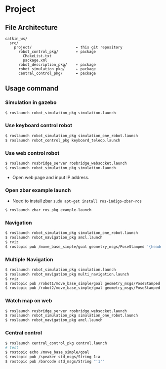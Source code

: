 # Project

## File Architecture
```
catkin_ws/
  src/
    project/                    ← this git repository
      robot_control_pkg/        ← package
        CMakeList.txt
        package.xml
      robot_description_pkg/    ← package
      robot_simulation_pkg/     ← package
      central_control_pkg/      ← package
```

## Usage command

### Simulation in gazebo

```sh
$ roslaunch robot_simulation_pkg simulation.launch
```

### Use keyboard control robot

```sh
$ roslaunch robot_simulation_pkg simulation_one_robot.launch
$ roslaunch robot_control_pkg keyboard_teleop.launch
```

### Use web control robot

```sh
$ roslaunch rosbridge_server rosbridge_websocket.launch
$ roslaunch robot_simulation_pkg simulation.launch
```

+ Open web page and input IP address.

### Open zbar example launch

+ Need to install zbar `sudo apt-get install ros-indigo-zbar-ros`

```sh
$ roslaunch zbar_ros_pkg example.launch
```

### Navigation

```sh
$ roslaunch robot_simulation_pkg simulation_one_robot.launch
$ roslaunch robot_navigation_pkg amcl.launch
$ rviz
$ rostopic pub /move_base_simple/goal geometry_msgs/PoseStamped '{header: {stamp: now, frame_id: "map"}, pose: {position: {x: 1.0, y: 0.0, z: 0.0}, orientation: {w: 1.0}}}'
```
### Multiple Navigation

```sh
$ roslaunch robot_simulation_pkg simulation.launch
$ roslaunch robot_navigation_pkg multi_navigation.launch
$ rviz
$ rostopic pub /robot1/move_base_simple/goal geometry_msgs/PoseStamped '{header: {stamp: now, frame_id: "map"}, pose: {position: {x: 1.0, y: 0.0, z: 0.0}, orientation: {w: 1.0}}}'
$ rostopic pub /robot2/move_base_simple/goal geometry_msgs/PoseStamped '{header: {stamp: now, frame_id: "map"}, pose: {position: {x: 1.0, y: 0.0, z: 0.0}, orientation: {w: 1.0}}}'
```


### Watch map on web

```sh
$ roslaunch rosbridge_server rosbridge_websocket.launch
$ roslaunch robot_simulation_pkg simulation_one_robot.launch
$ roslaunch robot_navigation_pkg amcl.launch
```

### Central control

```sh
$ roslaunch central_control_pkg control.launch
# test
$ rostopic echo /move_base_simple/goal
$ rostopic pub /speaker std_msgs/String 1:a     
$ rostopic pub /barcode std_msgs/String "'1'"
```
